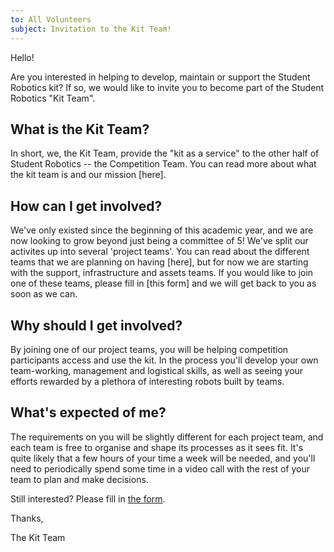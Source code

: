 ```yaml
---
to: All Volunteers
subject: Invitation to the Kit Team!
---
```


Hello!

Are you interested in helping to develop, maintain or support the Student Robotics kit?  If so, we would like to invite you to become part of the Student Robotics "Kit Team".

## What is the Kit Team?

In short, we, the Kit Team, provide the "kit as a service" to the other half of Student Robotics -- the Competition Team.  You can read more about what the kit team is and our mission [here].

## How can I get involved?

We've only existed since the beginning of this academic year, and we are now looking to grow beyond just being a committee of 5!  We've split our activites up into several 'project teams'.  You can read about the different teams that we are planning on having [here], but for now we are starting with the support, infrastructure and assets teams.  If you would like to join one of these teams, please fill in [this form] and we will get back to you as soon as we can.

## Why should I get involved?

By joining one of our project teams, you will be helping competition participants access and use the kit.  In the process you'll develop your own team-working, management and logistical skills, as well as seeing your efforts rewarded by a plethora of interesting robots built by teams.

## What's expected of me?

The requirements on you will be slightly different for each project team, and each team is free to organise and shape its processes as it sees fit.  It's quite likely that a few hours of your time a week will be needed, and you'll need to periodically spend some time in a video call with the rest of your team to plan and make decisions.

Still interested?  Please fill in [the form](https://forms.gle/QGX7ZBCEbxoiiL9e9).

Thanks,

The Kit Team
